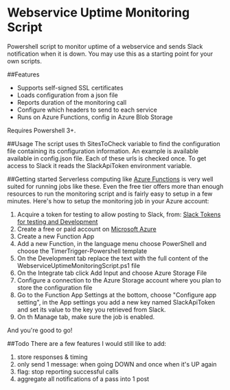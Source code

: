 # Webservice Uptime Monitoring Script
Powershell script to monitor uptime of a webservice and sends Slack notification when it is down.
You may use this as a starting point for your own scripts.

##Features
- Supports self-signed SSL certificates
- Loads configuration from a json file
- Reports duration of the monitoring call
- Configure which headers to send to each service
- Runs on Azure Functions, config in Azure Blob Storage

Requires Powershell 3+.

##Usage
The script uses th SitesToCheck variable to find the configuration file containing its configuration information. An example is available  available in config.json file. Each of these urls is checked once. To get access to Slack it reads the SlackApiToken environment variable. 

##Getting started 
Serverless computing like [Azure Functions](https://azure.microsoft.com/services/functions/) is very well suited for running jobs like these. Even the free tier offers more than enough resources to run the monitoring script and is fairly easy to setup in a few minutes.
Here's how to setup the monitoring job in your Azure account:
  1.  Acquire a token for testing to allow posting to Slack, from: [Slack Tokens for testing and Development](https://api.slack.com/docs/oauth-test-tokens)
  2.  Create a free or paid account on [Microsoft Azure](https://azure.microsoft.com/free/)
  3.  Create a new Function App
  4.  Add a new Function, in the language menu choose PowerShell and choose the TimerTrigger-Powershell template
  5.  On the Development tab replace the text with the full content of the WebserviceUptimeMonitoringScript.ps1 file
  6.  On the Integrate tab click Add Input and choose Azure Storage File
  7.  Configure a connection to the Azure Storage account where you plan to store the configuration file
  8.  Go to the Function App Settings at the bottom, choose "Configure app setting", in the App settings you add a new key named SlackApiToken and set its value to the key you retrieved from Slack.
  9.  On th Manage tab, make sure the job is enabled.

And you're good to go!

##Todo
There are a few features I would still like to add:
  1.  store responses & timing
  2.  only send 1 message: when going DOWN and once when it's UP again
  3.  flag: stop reporting successful calls
  4.  aggregate all notifications of a pass into 1 post
